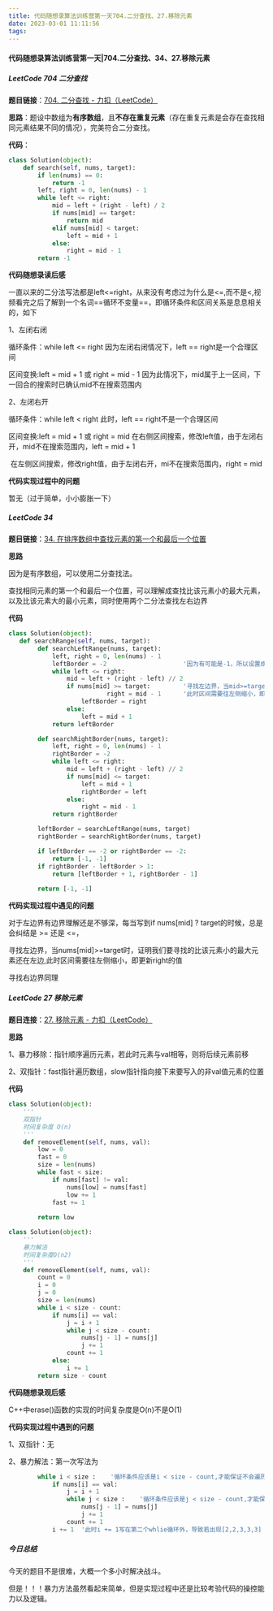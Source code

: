 ```yaml
---
title: 代码随想录算法训练营第一天704.二分查找、27.移除元素
date: 2023-03-01 11:11:56
tags:
---
```


#### 代码随想录算法训练营第一天|704.二分查找、34、27.移除元素

##### LeetCode 704 二分查找

**题目链接**：[704. 二分查找 - 力扣（LeetCode）](https://leetcode.cn/problems/binary-search/)

**思路**：题设中数组为**有序数组**，且**不存在重复元素**（存在重复元素是会存在查找相同元素结果不同的情况），完美符合二分查找。

**代码**：

```python
class Solution(object):
    def search(self, nums, target):
        if len(nums) == 0:
            return -1
        left, right = 0, len(nums) - 1
        while left <= right:
            mid = left + (right - left) / 2
            if nums[mid] == target:
                return mid
            elif nums[mid] < target:
                left = mid + 1
            else:
                right = mid - 1
        return -1
```

**代码随想录读后感**

一直以来的二分法写法都是left<=right，从来没有考虑过为什么是<=,而不是<,视频看完之后了解到一个名词==循环不变量==，即循环条件和区间关系是息息相关的，如下

1、左闭右闭

循环条件：while left <= right	因为左闭右闭情况下，left == right是一个合理区间

区间变换:left = mid + 1 或 right = mid - 1	因为此情况下，mid属于上一区间，下一回合的搜索时已确认mid不在搜索范围内

2、左闭右开

循环条件：while left < right	此时，left == right不是一个合理区间

区间变换:left = mid + 1 或 right = mid	在右侧区间搜索，修改left值，由于左闭右开，mid不在搜索范围内，left = mid + 1

​										 在左侧区间搜索，修改right值，由于左闭右开，mi不在搜索范围内，right = mid

**代码实现过程中的问题**

暂无（过于简单，小小膨胀一下）

##### LeetCode 34 

**题目链接**：[34. 在排序数组中查找元素的第一个和最后一个位置](https://leetcode.cn/problems/find-first-and-last-position-of-element-in-sorted-array/)

**思路**

因为是有序数组，可以使用二分查找法。

查找相同元素的第一个和最后一个位置，可以理解成查找比该元素小的最大元素，以及比该元素大的最小元素，同时使用两个二分法查找左右边界

**代码**

```python
class Solution(object):
   def searchRange(self, nums, target):
        def searchLeftRange(nums, target):
            left, right = 0, len(nums) - 1
            leftBorder = -2						'因为有可能是-1，所以设置成-2，如果没有被修改，证明没有左边界'
            while left <= right:
                mid = left + (right - left) // 2
                if nums[mid] >= target: 		'寻找左边界，当mid>=target时，证明我们要寻找的比该元素小的最大元素还在左边'
                           right = mid - 1		'此时区间需要往左侧缩小，即修改right的值'
                    leftBorder = right
                else:
                    left = mid + 1
            return leftBorder

        def searchRightBorder(nums, target):
            left, right = 0, len(nums) - 1
            rightBorder = -2
            while left <= right:
                mid = left + (right - left) // 2
                if nums[mid] <= target:
                    left = mid + 1
                    rightBorder = left
                else:
                    right = mid - 1
            return rightBorder

        leftBorder = searchLeftRange(nums, target)
        rightBorder = searchRightBorder(nums, target)

        if leftBorder == -2 or rightBorder == -2:
            return [-1, -1]
        if rightBorder - leftBorder > 1: 
            return [leftBorder + 1, rightBorder - 1]
        
        return [-1, -1]
```

**代码实现过程中遇见的问题**

对于左边界有边界理解还是不够深，每当写到if nums[mid] ? target的时候，总是会纠结是 >= 还是 <=，

寻找左边界，当nums[mid]>=target时，证明我们要寻找的比该元素小的最大元素还在左边,此时区间需要往左侧缩小，即更新right的值

寻找右边界同理

##### LeetCode 27 移除元素

**题目连接**：[27. 移除元素 - 力扣（LeetCode）](https://leetcode.cn/problems/remove-element/submissions/)

**思路**

1、暴力移除：指针顺序遍历元素，若此时元素与val相等，则将后续元素前移

2、双指针：fast指针遍历数组，slow指针指向接下来要写入的非val值元素的位置

**代码**

```python
class Solution(object):
    '''
    双指针
    时间复杂度 O(n)
    '''
    def removeElement(self, nums, val):
        low = 0
        fast = 0
        size = len(nums)
        while fast < size:
            if nums[fast] != val:
                nums[low] = nums[fast]
                low += 1
            fast += 1
            
        return low
```

```python
class Solution(object):
    '''
    暴力解法
    时间复杂度O(n2)
    '''
	def removeElement(self, nums, val):
        count = 0
        i = 0
        j = 0
        size = len(nums)
        while i < size - count:
            if nums[i] == val:
                j = i + 1
                while j < size - count:
                    nums[j - 1] = nums[j]
                    j += 1
                count += 1
            else:
                i += 1
        return size - count
```

**代码随想录观后感**

C++中erase()函数的实现的时间复杂度是O(n)不是O(1)

**代码实现过程中遇到的问题**

1、双指针：无

2、暴力解法：第一次写法为

```python
        while i < size :	'循环条件应该是i < size - count,才能保证不会遍历到已经被前移的元素'
            if nums[i] == val:
                j = i + 1
                while j < size :	'循环条件应该是j < size - count,才能保证不会遍历到已经被前移的元素'
                    nums[j - 1] = nums[j]
                    j += 1
                count += 1
            i += 1	'此时i += 1写在第二个whlie循环外，导致若出现[2,2,3,3,3] val == 2的情况下，处理完第一个2之后，第二个2没有处理'
```

##### 今日总结

今天的题目不是很难，大概一个多小时解决战斗。

但是！！！暴力方法虽然看起来简单，但是实现过程中还是比较考验代码的操控能力以及逻辑。
